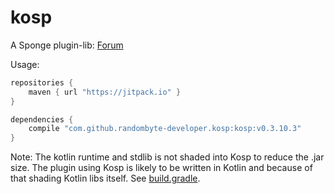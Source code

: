 # kosp
A Sponge plugin-lib: [Forum](https://forums.spongepowered.org/t/kosp-helpful-plugin-library-for-kotlin/16678)

Usage:
```groovy
repositories {
    maven { url "https://jitpack.io" }
}

dependencies {
    compile "com.github.randombyte-developer.kosp:kosp:v0.3.10.3"
}
```

Note: The kotlin runtime and stdlib is not shaded into Kosp to reduce the .jar size. The plugin using Kosp is likely to be written in Kotlin and because of that shading Kotlin libs itself. See [build.gradle](https://github.com/randombyte-developer/kosp/blob/master/build.gradle).
